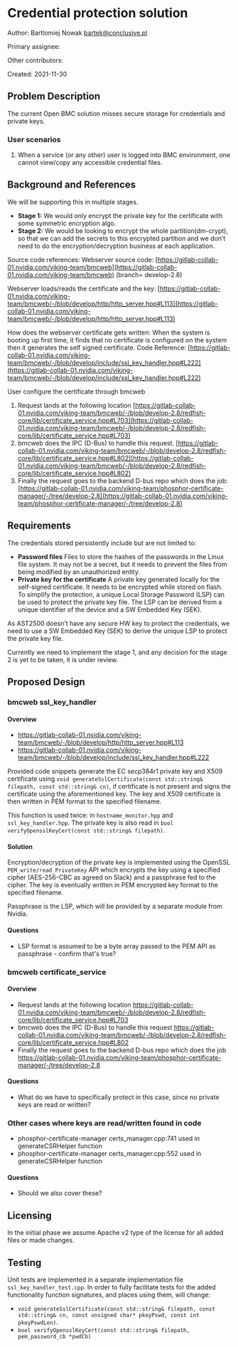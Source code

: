 # Credential protection solution

Author:
Bartlomiej Nowak <bartek@conclusive.pl>

Primary assignee:

Other contributors:

Created: 2021-11-30

## Problem Description

The current Open BMC solution misses secure storage for credentials and private keys.

### User scenarios
1. When a service (or any other) user is logged into BMC environment, one cannot view/copy any accessible credential files.

## Background and References

We will be supporting this in multiple stages.

- **Stage 1:** We would only encrypt the private key for the certificate with some symmetric encryption algo.
- **Stage 2:** We would be looking to encrypt the whole partition(dm-crypt), so that we can add the secrets to this encrypted partition and we don’t need to do the encryption/decryption business at each application.

Source code references:
Webserver source code:
[https://gitlab-collab-01.nvidia.com/viking-team/bmcweb](https://gitlab-collab-01.nvidia.com/viking-team/bmcweb) (branch= develop-2.8)

Webserver loads/reads the certificate and the key:
[https://gitlab-collab-01.nvidia.com/viking-team/bmcweb/-/blob/develop/http/http_server.hpp#L113](https://gitlab-collab-01.nvidia.com/viking-team/bmcweb/-/blob/develop/http/http_server.hpp#L113)

How does the webserver certificate gets written:
When the system is booting up first time, it finds that no certificate is configured on the system then it generates the self signed certificate.
Code Reference: [https://gitlab-collab-01.nvidia.com/viking-team/bmcweb/-/blob/develop/include/ssl_key_handler.hpp#L222](https://gitlab-collab-01.nvidia.com/viking-team/bmcweb/-/blob/develop/include/ssl_key_handler.hpp#L222)

User configure the certificate through bmcweb
1. Request lands at the following location
[https://gitlab-collab-01.nvidia.com/viking-team/bmcweb/-/blob/develop-2.8/redfish-core/lib/certificate_service.hpp#L703](https://gitlab-collab-01.nvidia.com/viking-team/bmcweb/-/blob/develop-2.8/redfish-core/lib/certificate_service.hpp#L703)
2. bmcweb does the IPC (D-Bus) to handle this request.
[https://gitlab-collab-01.nvidia.com/viking-team/bmcweb/-/blob/develop-2.8/redfish-core/lib/certificate_service.hpp#L802](https://gitlab-collab-01.nvidia.com/viking-team/bmcweb/-/blob/develop-2.8/redfish-core/lib/certificate_service.hpp#L802)
3. Finally the request goes to the backend D-bus repo which does the job: 
[https://gitlab-collab-01.nvidia.com/viking-team/phosphor-certificate-manager/-/tree/develop-2.8](https://gitlab-collab-01.nvidia.com/viking-team/phosphor-certificate-manager/-/tree/develop-2.8)

## Requirements

The credentials stored persistently include but are not limited to:
- **Password files**
Files to store the hashes of the passwords in the Linux file system. It may not be a secret, but it needs to prevent the files from being modified by an unauthorized entity.
- **Private key for the certificate**
A private key generated locally for the self-signed certificate. It needs to be encrypted while stored on flash. To simplify the protection, a unique Local Storage Password (LSP) can be used to protect the private key file. The LSP can be derived from a unique identifier of the device and a SW Embedded Key (SEK).

As AST2500 doesn’t have any secure HW key to protect the credentials, we need to use a SW Embedded Key (SEK) to derive the unique LSP to protect the private key file.

Currently we need to implement the stage 1, and any decision for the stage 2 is yet to be taken, it is under review.

## Proposed Design

### bmcweb ssl_key_handler

#### Overview

- https://gitlab-collab-01.nvidia.com/viking-team/bmcweb/-/blob/develop/http/http_server.hpp#L113
- https://gitlab-collab-01.nvidia.com/viking-team/bmcweb/-/blob/develop/include/ssl_key_handler.hpp#L222

Provided code snippets generate the EC secp384r1 private key and X509 certificate using `void generateSslCertificate(const std::string& filepath, const std::string& cn)`, if certificate is not present and signs the certificate using the aforementioned key. The key and X509 certificate is then written in PEM format to the specified filename.

This function is used twice: in `hostname_monitor.hpp` and `ssl_key_handler.hpp`. The private key is also read in `bool verifyOpensslKeyCert(const std::string& filepath)`.

#### Solution

Encryption/decryption of the private key is implemented using the OpenSSL `PEM_write/read_PrivateKey` API which encrypts the key using a specified cipher (AES-256-CBC as agreed on Slack) and a passphrase fed to the cipher. The key is eventually written in PEM encrypted key format to the specified filename.

Passphrase is the LSP, which will be provided by a separate module from Nvidia.

#### Questions

- LSP format is assumed to be a byte array passed to the PEM API as passphrase - confirm that's true?

### bmcweb certificate_service

#### Overview

- Request lands at the following location https://gitlab-collab-01.nvidia.com/viking-team/bmcweb/-/blob/develop-2.8/redfish-core/lib/certificate_service.hpp#L703
- bmcweb does the IPC (D-Bus) to handle this request https://gitlab-collab-01.nvidia.com/viking-team/bmcweb/-/blob/develop-2.8/redfish-core/lib/certificate_service.hpp#L802
- Finally the request goes to the backend D-bus repo which does the job https://gitlab-collab-01.nvidia.com/viking-team/phosphor-certificate-manager/-/tree/develop-2.8

#### Questions

- What do we have to specifically protect in this case, since no private keys are read or written?

### Other cases where keys are read/written found in code

- phosphor-certificate-manager certs_manager.cpp:741 used in generateCSRHelper function
- phosphor-certificate-manager certs_manager.cpp:552 used in generateCSRHelper function

#### Questions

- Should we also cover these?


## Licensing
In the initial phase we assume Apache v2 type of the license for all added files or made changes.

## Testing
Unit tests are implemented in a separate implementation file `ssl_key_handler_test.cpp`. In order to fully facilitate tests for the added functionality function signatures, and places using them, will change:
- `void generateSslCertificate(const std::string& filepath, const std::string& cn, const unsigned char* pkeyPswd, const int pkeyPswdLen)`.
- `bool verifyOpensslKeyCert(const std::string& filepath, pem_password_cb *pwdCb)`
